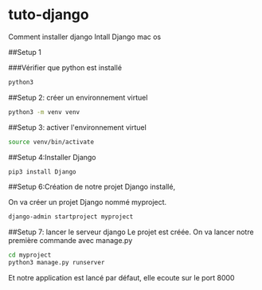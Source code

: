 # tuto-django
Comment installer django
Intall Django mac os

##Setup 1

###Vérifier que python est installé

```bash
python3
```
##Setup 2: créer un environnement virtuel
```bash
python3 -m venv venv
```
##Setup 3: activer l'environnement virtuel
```bash
source venv/bin/activate
```

##Setup 4:Installer Django

```bash
pip3 install Django
```
##Setup 6:Création de notre projet
Django installé,

On va créer un projet Django nommé myproject.

```bash
django-admin startproject myproject
```
##Setup 7: lancer le serveur django
Le projet est créée. On va lancer notre première commande avec manage.py

```bash
cd myproject
python3 manage.py runserver
```



Et notre application est lancé par défaut, elle ecoute sur le port 8000
